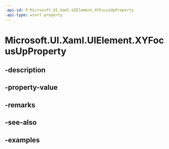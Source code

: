 ```yaml
---
-api-id: P:Microsoft.UI.Xaml.UIElement.XYFocusUpProperty
-api-type: winrt property
---
```


# Microsoft.UI.Xaml.UIElement.XYFocusUpProperty

<!--
public static Microsoft.UI.Xaml.DependencyProperty XYFocusUpProperty { get; }
-->


## -description

## -property-value

## -remarks

## -see-also

## -examples


